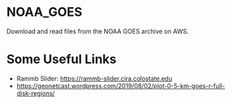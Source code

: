 # NOAA_GOES
Download and read files from the NOAA GOES archive on AWS.


# Some Useful Links
- Rammb Slider: https://rammb-slider.cira.colostate.edu
- https://geonetcast.wordpress.com/2019/08/02/plot-0-5-km-goes-r-full-disk-regions/
